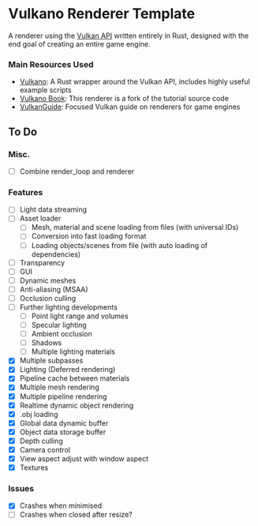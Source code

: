 # Vulkano Renderer Template
A renderer using the [Vulkan API](https://www.khronos.org/vulkan/) written entirely in Rust, designed with the end goal of creating an entire game engine. 
### Main Resources Used
- [Vulkano](https://github.com/vulkano-rs/vulkano): A Rust wrapper around the Vulkan API, includes highly useful example scripts
- [Vulkano Book](https://github.com/vulkano-rs/vulkano-book/): This renderer is a fork of the tutorial source code
- [VulkanGuide](https://vkguide.dev/): Focused Vulkan guide on renderers for game engines

## To Do
### Misc.
- [ ] Combine render_loop and renderer

### Features
- [ ] Light data streaming
- [ ] Asset loader
	- [ ] Mesh, material and scene loading from files (with universal IDs)
	- [ ] Conversion into fast loading format
	- [ ] Loading objects/scenes from file (with auto loading of dependencies)
- [ ] Transparency
- [ ] GUI
- [ ] Dynamic meshes
- [ ] Anti-aliasing (MSAA)
- [ ] Occlusion culling
- [ ] Further lighting developments
	- [ ] Point light range and volumes
	- [ ] Specular lighting
	- [ ] Ambient occlusion
	- [ ] Shadows
	- [ ] Multiple lighting materials
- [x] Multiple subpasses
- [x] Lighting (Deferred rendering)
- [x] Pipeline cache between materials
- [x] Multiple mesh rendering
- [x] Multiple pipeline rendering
- [x] Realtime dynamic object rendering
- [x] .obj loading
- [x] Global data dynamic buffer
- [x] Object data storage buffer
- [x] Depth culling
- [x] Camera control
- [x] View aspect adjust with window aspect
- [x] Textures

### Issues
- [x] Crashes when minimised
- [ ] Crashes when closed after resize?
